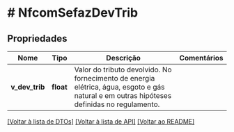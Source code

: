 # # NfcomSefazDevTrib

## Propriedades

Nome | Tipo | Descrição | Comentários
------------ | ------------- | ------------- | -------------
**v_dev_trib** | **float** | Valor do tributo devolvido. No fornecimento de energia elétrica, água, esgoto e  gás natural e em outras hipóteses definidas no regulamento. |

[[Voltar à lista de DTOs]](../../README.md#models) [[Voltar à lista de API]](../../README.md#endpoints) [[Voltar ao README]](../../README.md)
